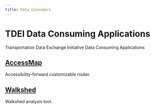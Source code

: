 ```yaml
---
title: Data Consumers
---
```


# TDEI Data Consuming Applications

Transportation Data Exchange Initiative Data Consuming Applications

## [AccessMap]()

Accessibility-forward customizable router.

## [Walkshed]()

Walkshed analysis tool.

